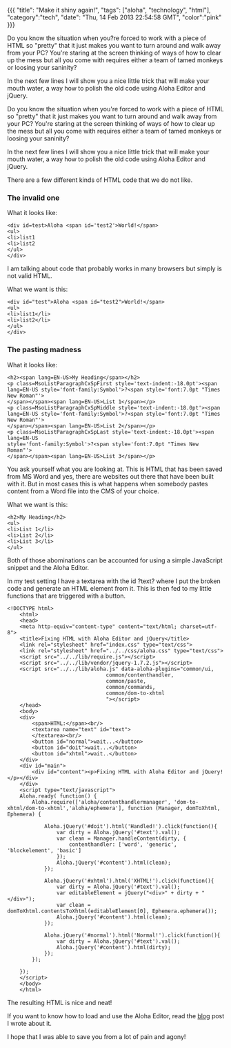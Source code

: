 {{{
  "title": "Make it shiny again!",
  "tags": ["aloha", "technology", "html"],
  "category":"tech",
  "date": "Thu, 14 Feb 2013 22:54:58 GMT",
  "color":"pink"
}}}

Do you know the situation when you?re forced to work with a piece of HTML so "pretty" that it just makes you want to turn around and walk away from your PC? You're staring at the screen thinking of ways of how to clear up the mess but all you come with requires either a team of tamed monkeys or loosing your saninity?

In the next few lines I will show you a nice little trick that will make your mouth water, a way how to polish the old code using Aloha Editor and jQuery.
<!--more-->
Do you know
the situation when you're forced to work with a piece of HTML so "pretty" that
it just makes you want to turn around and walk away from your PC? You're
staring at the screen thinking of ways of how to clear up the mess but all you
come with requires either a team of tamed monkeys or loosing your saninity?

In the next few lines I will show you a nice
little trick that will make your mouth water, a way how to polish the old code
using Aloha Editor and jQuery.

There are a
few different kinds of HTML code that we do not like. 

### The invalid one

What it looks like:

    <div id=test>Aloha <span id='test2'>World!</span>
    <ul>
    <li>list1
    <li>list2
    </ul>
    </div>


I am
talking about code that probably works in many browsers but simply is not valid
HTML.

What we want is this:
    
    <div id="test">Aloha <span id="test2">World!</span>
    <ul>
    <li>list1</li>
    <li>list2</li>
    </ul>
    </div>


### The pasting madness

What it looks like:
    
    <h2><span lang=EN-US>My Heading</span></h2>
    <p class=MsoListParagraphCxSpFirst style='text-indent:-18.0pt'><span
    lang=EN-US style='font-family:Symbol'>?<span style='font:7.0pt "Times New Roman"'>        
    </span></span><span lang=EN-US>List 1</span></p>
    <p class=MsoListParagraphCxSpMiddle style='text-indent:-18.0pt'><span
    lang=EN-US style='font-family:Symbol'>?<span style='font:7.0pt "Times New Roman"'>        
    </span></span><span lang=EN-US>List 2</span></p>
    <p class=MsoListParagraphCxSpLast style='text-indent:-18.0pt'><span lang=EN-US
    style='font-family:Symbol'>?<span style='font:7.0pt "Times New Roman"'>        
    </span></span><span lang=EN-US>List 3</span></p>


You ask
yourself what you are looking at. This is HTML that has been saved from MS Word
and yes, there are websites out there that have been built with it. But in most
cases this is what happens when somebody pastes content from a Word file into
the CMS of your choice. 

What we want is this:
    
    <h2>My Heading</h2>
    <ul>
    <li>List 1</li>
    <li>List 2</li>
    <li>List 3</li>
    </ul>


Both of
those abominations can be accounted for using a simple JavaScript snippet and
the Aloha Editor. 

In my test
setting I have a textarea with the id ?text? where I put the broken code and
generate an HTML element from it. This is then fed to my little functions that
are triggered with a button.

    <!DOCTYPE html>
        <html>
        <head>
        <meta http-equiv="content-type" content="text/html; charset=utf-8">
        <title>Fixing HTML with Aloha Editor and jQuery</title>
        <link rel="stylesheet" href="index.css" type="text/css">
        <link rel="stylesheet" href="../../css/aloha.css" type="text/css">
        <script src="../../lib/require.js"></script>
        <script src="../../lib/vendor/jquery-1.7.2.js"></script>
        <script src="../../lib/aloha.js" data-aloha-plugins="common/ui,
                                    common/contenthandler,
                                    common/paste,
                                    common/commands,
                                    common/dom-to-xhtml
                                    "></script>
        </head>
        <body>
        <div>
            <span>HTML:</span><br/>
            <textarea name="text" id="text">
            </textarea><br/>
            <button id="normal">wait...</button>
            <button id="doit">wait...</button>
            <button id="xhtml">wait..</button>
        </div>
        <div id="main">
            <div id="content"><p>Fixing HTML with Aloha Editor and jQuery!</p></div>
        </div>
        <script type="text/javascript">
        Aloha.ready( function() {
            Aloha.require(['aloha/contenthandlermanager', 'dom-to-xhtml/dom-to-xhtml','aloha/ephemera'], function (Manager, domToXhtml, Ephemera) {
    
                Aloha.jQuery('#doit').html('Handled!').click(function(){
                    var dirty = Aloha.jQuery('#text').val();
                    var clean = Manager.handleContent(dirty, {
                        contenthandler: ['word', 'generic', 'blockelement', 'basic']
                    });
                    Aloha.jQuery('#content').html(clean);
                });
    
                Aloha.jQuery('#xhtml').html('XHTML!').click(function(){
                    var dirty = Aloha.jQuery('#text').val();
                    var editableElement = jQuery("<div>" + dirty + "</div>");
                    var clean = domToXhtml.contentsToXhtml(editableElement[0], Ephemera.ephemera());
                    Aloha.jQuery('#content').html(clean);
                });
    
                Aloha.jQuery('#normal').html('Normal!').click(function(){
                    var dirty = Aloha.jQuery('#text').val();
                    Aloha.jQuery('#content').html(dirty);
                });
            });
    
        });
        </script>
        </body>
        </html>
    

The
resulting HTML is nice and neat!

If you want to know how to load and use the Aloha Editor, read the [blog](http://www.supnig.com/blog/using-aloha-editor) post I wrote about it.

I hope that
I was able to save you from a lot of pain and agony!